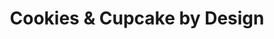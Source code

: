 ---
title: "Cookies & Cupcake by Design"
url: /normal/cookies-and-cupcake-by-design/
shop: pastry
---